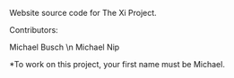 Website source code for The Xi Project.

Contributors:

Michael Busch \n
Michael Nip

*To work on this project, your first name must be Michael.
